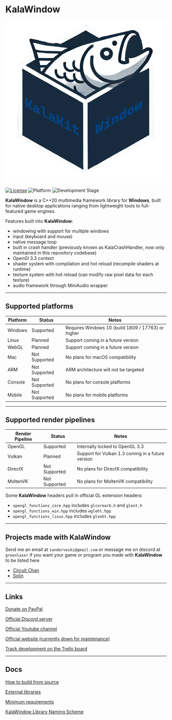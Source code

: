 # KalaWindow

![Logo](logo.png)

[![License](https://img.shields.io/badge/license-Zlib-blue)](LICENSE.md)
![Platform](https://img.shields.io/badge/platform-Windows%20%7C%20Linux-brightgreen)
![Development Stage](https://img.shields.io/badge/development-Alpha-yellow)

**KalaWindow** is a C++20 multimedia framework library for **Windows**, built for native desktop applications ranging from lightweight tools to full-featured game engines.

Features built into **KalaWindow**:
- windowing with support for multiple windows
- input (keyboard and mouse)
- native message loop
- built in crash handler (previously known as KalaCrashHandler, now only maintained in this repository codebase)
- OpenGl 3.3 context
- shader system with compilation and hot reload (recompile shaders at runtime)
- texture system with hot reload (can modify raw pixel data for each texture)
- audio framework through MiniAudio wrapper

---

## Supported platforms

| Platform  | Status         | Notes                                                |
|-----------|----------------|------------------------------------------------------|
| Windows   | Supported      | Requires Windows 10 (build 1809 / 17763) or higher   |
| Linux     | Planned        | Support coming in a future version                   |
| WebGL     | Planned        | Support coming in a future version                   |
| Mac       | Not Supported  | No plans for macOS compatibility                     |
| ARM       | Not Supported  | ARM architecture will not be targeted                |
| Console   | Not Supported  | No plans for console platforms                       |
| Mobile    | Not Supported  | No plans for mobile platforms                        |

---

## Supported render pipelines

| Render Pipeline | Status         | Notes                                             |
|-----------------|----------------|---------------------------------------------------|
| OpenGL          | Supported      | Internally locked to OpenGL 3.3                   |
| Vulkan          | Planned        | Support for Vulkan 1.3 coming in a future version |
| DirectX         | Not Supported  | No plans for DirectX compatibility                |
| MoltenVK        | Not Supported  | No plans for MoltenVK compatibility               |

Some **KalaWindow** headers pull in official GL extension headers:
- `opengl_functions_core.hpp` includes `glcorearb.h` and `glext.h`
- `opengl_functions_win.hpp` includes `wgleht.hpp`
- `opengl_functions_linux.hpp` includes `glxeht.hpp`

---

## Projects made with KalaWindow

Send me an email at `sanderveski@gmail.com` or message me on discord at `greenlaser` if you want your game or program you made with **KalaWindow** to be listed here

- [Circuit Chan](https://github.com/lost-empire-entertainment/circuit-chan)
- [Solin](https://github.com/lost-empire-entertainment/solin)

---

## Links

[Donate on PayPal](https://www.paypal.com/donate/?hosted_button_id=QWG8SAYX5TTP6)

[Official Discord server](https://discord.gg/jkvasmTND5)

[Official Youtube channel](https://youtube.com/greenlaser)

[Official website (currently down for maintenance)](https://thekalakit.com)

[Track development on the Trello board](https://trello.com/b/rXmMDRaf/kalawindow)

---

## Docs

[How to build from source](docs/build_from_source.md)

[External libraries](docs/external_libraries.md)

[Minimum requirements](docs/minimum_requirements.md)

[KalaWindow Library Naming Scheme](docs/naming_scheme.md)